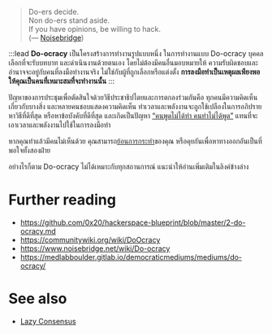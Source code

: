 > Do-ers decide. \
> Non do-ers stand aside. \
> If you have opinions, be willing to hack. \
> (— [Noisebridge](https://www.noisebridge.net/wiki/Do-ocracy))

:::lead
**Do-ocracy** เป็นโครงสร้างการทำงานรูปแบบหนึ่ง ในการทำงานแบบ Do-ocracy บุคคลเลือกที่จะรับบทบาท และดำเนินงานด้วยตนเอง โดยไม่ต้องมีคนอื่นมอบหมายให้ ความรับผิดชอบและอำนาจจะอยู่กับคนที่ลงมือทำงานจริง ไม่ใช่กับผู้ที่ถูกเลือกหรือแต่งตั้ง **การลงมือทำเป็นเหตุผลเพียงพอให้คุณเป็นคนที่เหมาะสมที่จะทำงานนั้น**
:::

ปัญหาของการประชุมเพื่อตัดสินใจด้วยวิธีประชาธิปไตยและการตกลงร่วมกันคือ ทุกคนมีความคิดเห็นเกี่ยวกับบางสิ่ง และหลายคนชอบแสดงความคิดเห็น ทำเวลาและพลังงานจะถูกใช้เปลืองในการอภิปรายหาวิธีที่ดีที่สุด หรือหาข้อบังคับที่ดีที่สุด และเกิดเป็นปัญหา [“คนพูดไม่ได้ทำ คนทำไม่ได้พูด”](https://futuretrend.co/armchair-quarterback/) แทนที่จะเอาเวลาและพลังงานไปใช้ในการลงมือทำ

หากคุณทำแล้วมีคนไม่เห็นด้วย คุณสามารถ[ย้อนการกระทำ](/wiki/TwoWayDoorDecisions)ของคุณ หรือคุยกันเพื่อหาทางออกอันเป็นที่พอใจทั้งสองฝ่าย

อย่างไรก็ตาม Do-ocracy ไม่ได้เหมาะกับทุกสถานการณ์ แนะนำให้อ่านเพิ่มเติมในลิงค์ข้างล่าง

# Further reading

- <https://github.com/0x20/hackerspace-blueprint/blob/master/2-do-ocracy.md>
- <https://communitywiki.org/wiki/DoOcracy>
- <https://www.noisebridge.net/wiki/Do-ocracy>
- <https://medlabboulder.gitlab.io/democraticmediums/mediums/do-ocracy/>

# See also

- [Lazy Consensus](/wiki/LazyConsensus)
